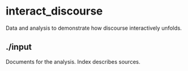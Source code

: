 # interact_discourse

Data and analysis to demonstrate how discourse interactively unfolds.

## ./input

Documents for the analysis. Index describes sources.
